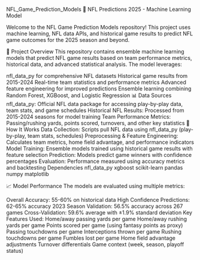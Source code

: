 NFL_Game_Prediction_Models
🏈 NFL Predictions 2025 - Machine Learning Model

Welcome to the NFL Game Prediction Models repository! This project uses machine learning, NFL data APIs, and historical game results to predict NFL game outcomes for the 2025 season and beyond.

🚀 Project Overview
This repository contains ensemble machine learning models that predict NFL game results based on team performance metrics, historical data, and advanced statistical analysis. The model leverages:

nfl_data_py for comprehensive NFL datasets
Historical game results from 2015-2024
Real-time team statistics and performance metrics
Advanced feature engineering for improved predictions
Ensemble learning combining Random Forest, XGBoost, and Logistic Regression
📊 Data Sources
nfl_data_py: Official NFL data package for accessing play-by-play data, team stats, and game schedules
Historical NFL Results: Processed from 2015-2024 seasons for model training
Team Performance Metrics: Passing/rushing yards, points scored, turnovers, and other key statistics
🏈 How It Works
Data Collection: Scripts pull NFL data using nfl_data_py (play-by-play, team stats, schedules)
Preprocessing & Feature Engineering: Calculates team metrics, home field advantage, and performance indicators
Model Training: Ensemble models trained using historical game results with feature selection
Prediction: Models predict game winners with confidence percentages
Evaluation: Performance measured using accuracy metrics and backtesting
Dependencies
nfl_data_py
xgboost
scikit-learn
pandas
numpy
matplotlib

📈 Model Performance
The models are evaluated using multiple metrics:

Overall Accuracy: 55-60% on historical data
High Confidence Predictions: 62-65% accuracy
2023 Season Validation: 56.5% accuracy across 267 games
Cross-Validation: 59.6% average with ±1.9% standard deviation
Key Features Used:
Home/away passing yards per game
Home/away rushing yards per game
Points scored per game (using fantasy points as proxy)
Passing touchdowns per game
Interceptions thrown per game
Rushing touchdowns per game
Fumbles lost per game
Home field advantage adjustments
Turnover differentials
Game context (week, season, playoff status)

